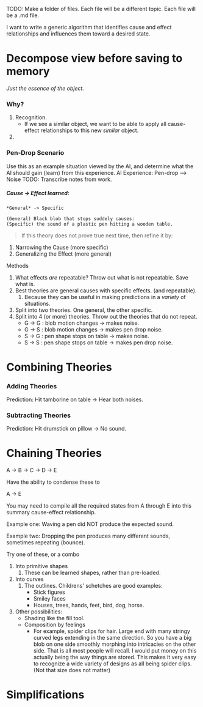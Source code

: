 TODO: Make a folder of files.
Each file will be a different topic.
Each file will be a .md file.

I want to write a generic algorithm that identifies cause and effect relationships and influences them toward a desired state.

Decompose view before saving to memory
======================================

*Just the essence of the object.*

### Why?

1. Recognition. 
	* If we see a similar object, we want to be able to apply all cause-effect relationships to this new *similar* object.
1. 

### Pen-Drop Scenario
Use this as an example situation viewed by the AI, and determine what the AI should gain (learn) from this experience.
AI Experience: Pen-drop --> Noise
TODO: Transcribe notes from work.

##### Cause -> Effect learned:
    *General* -> Specific

    (General) Black blob that stops suddely causes:
    (Specific) the sound of a plastic pen hitting a wooden table.

>If this theory does not prove true next time, then refine it by:
1. Narrowing the Cause (more specific)
1. Generalizing the Effect (more general)

Methods
1. What effects *are* repeatable?  Throw out what is not repeatable.  Save what is.
1. Best theories are general causes with specific effects. (and repeatable).
    1. Because they can be useful in making predictions in a *variety* of situations.
1. Split into two theories.  One general, the other specific.
1. Split into 4 (or more) theories. Throw out the theories that do not repeat.
    * G -> G : blob motion changes -> makes noise.    
    * G -> S : blob motion changes -> makes pen drop noise.
    * S -> G : pen shape stops on table -> makes noise.
    * S -> S : pen shape stops on table -> makes pen drop noise.
    
    
Combining Theories
==================

### Adding Theories
Prediction: Hit tamborine on table -> Hear both noises.

### Subtracting Theories
Prediction: Hit drumstick on pillow -> No sound.

Chaining Theories
=================

A -> B -> C -> D -> E

Have the ability to condense these to 

A -> E

You may need to compile all the required states from A through E into this summary cause-effect relationship.


Example one:  Waving a pen did NOT produce the expected sound.


Example two:  Dropping the pen produces many different sounds, sometimes repeating (bounce).



Try one of these, or a combo
1. Into primitive shapes
	1. These can be learned shapes, rather than pre-loaded.
1. Into curves
	1. The outlines. Childrens' schetches are good examples:
		* Stick figures
		* Smiley faces
		* Houses, trees, hands, feet, bird, dog, horse.
1. Other possibilities:
	* Shading like the fill tool.
	* Composition by feelings
		* For example, spider clips for hair. Large end with many stringy curved legs extending in the same direction.  So you have a big blob on one side smoothly morphing into intricacies on the other side.  That is all most people will recall.  I would put money on this actually being the way things are stored.  This makes it very easy to recognize a wide variety of designs as all being spider clips.  (Not that size does not matter)





Simplifications
===============



